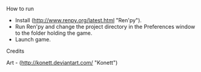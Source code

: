 How to run

- Install (http://www.renpy.org/latest.html "Ren'py").
- Run Ren'py and change the project directory in the Preferences window to the folder holding the game.
- Launch game.

Credits

Art - (http://konett.deviantart.com/ "Konett")
